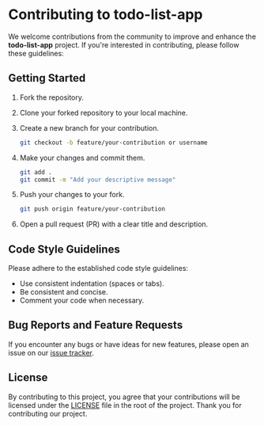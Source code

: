 # Contributing to todo-list-app

We welcome contributions from the community to improve and enhance the **todo-list-app** project. If you're interested in contributing, please follow these guidelines:

## Getting Started

1. Fork the repository.

2. Clone your forked repository to your local machine.

3. Create a new branch for your contribution.

   ```bash
   git checkout -b feature/your-contribution or username
   ```

4. Make your changes and commit them.

   ```bash
   git add .
   git commit -m "Add your descriptive message"
   ```

5. Push your changes to your fork.

   ```bash
   git push origin feature/your-contribution
   ```

6. Open a pull request (PR) with a clear title and description.

## Code Style Guidelines

Please adhere to the established code style guidelines:

- Use consistent indentation (spaces or tabs).
- Be consistent and concise.
- Comment your code when necessary.

## Bug Reports and Feature Requests

If you encounter any bugs or have ideas for new features, please open an issue on our [issue tracker](https://github.com/Michael-Liendo/todo-list-app/issues).

## License

By contributing to this project, you agree that your contributions will be licensed under the [LICENSE](./LICENSE) file in the root of the project. Thank you for contributing our project.
